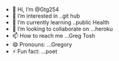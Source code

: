 - 👋 Hi, I’m @Gtg254
- 👀 I’m interested in ..git hub
- 🌱 I’m currently learning ..public Health
- 💞️ I’m looking to collaborate on ...heroku
- 📫 How to reach me ...Greg Tosh
- 😄 Pronouns: ...Gregory 
- ⚡ Fun fact: ...poet

<!---
Gtg254/Gtg254 is a ✨ special ✨ repository because its `README.md` (this file) appears on your GitHub profile.
You can click the Preview link to take a look at your changes.
--->
